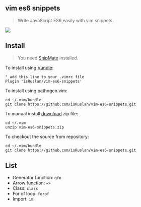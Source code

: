 ## vim es6 snippets

> Write JavaScript ES6 easily with vim snippets.

![](https://raw.githubusercontent.com/isRuslan/vim-es6-snippets/master/promo.gif)

## Install

> You need [SnipMate](https://github.com/garbas/vim-snipmate) installed.

To install using [Vundle](https://github.com/gmarik/vundle):

	" add this line to your .vimrc file
	Plugin 'isRuslan/vim-es6-snippets'

To install using pathogen.vim:

	cd ~/.vim/bundle
	git clone https://github.com/isRuslan/vim-es6-snippets.git

To manual install [download](https://github.com/isRuslan/vim-es6-snippets/releases) zip file:

	cd ~/.vim
	unzip vim-es6-snippets.zip


To checkout the source from repository:

	cd ~/.vim/bundle
	git clone https://github.com/isRuslan/vim-es6-snippets.git

## List

 - Generator function: `gfn`
 - Arrow function: `=>`
 - Class: `class`
 - For of loop: `forof`
 - Import: `im`
